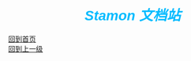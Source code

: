 <h1 style="font-family: Arial; color: #00BBFF; text-align:center;"><i>Stamon 文档站</i></h1>

[回到首页](../index.html)
<br>
[回到上一级](index.html)
<br>